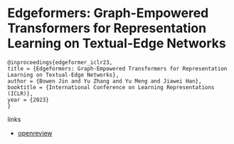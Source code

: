 # Edgeformers: Graph-Empowered Transformers for Representation Learning on Textual-Edge Networks

```
@inproceedings{edgeformer_iclr23,
title = {Edgeformers: Graph-Empowered Transformers for Representation Learning on Textual-Edge Networks},
author = {Bowen Jin and Yu Zhang and Yu Meng and Jiawei Han},
booktitle = {International Conference on Learning Representations (ICLR)},
year = {2023}
}
```

links
- [openreview](https://openreview.net/forum?id=2YQrqe4RNv)
